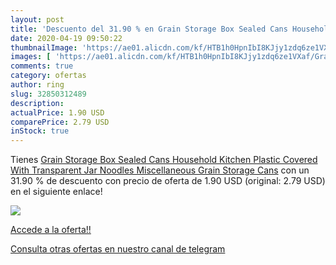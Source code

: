```yaml
---
layout: post
title: 'Descuento del 31.90 % en Grain Storage Box Sealed Cans Household '
date: 2020-04-19 09:50:22
thumbnailImage: 'https://ae01.alicdn.com/kf/HTB1h0HpnIbI8KJjy1zdq6ze1VXaf/Grain-Storage-Box-Sealed-Cans-Household-Kitchen-Plastic-Covered-With-Transparent-Jar-Noodles-Miscellaneous-Grain-Storage.jpg_350x350._SL200_.jpg'
images: [ 'https://ae01.alicdn.com/kf/HTB1h0HpnIbI8KJjy1zdq6ze1VXaf/Grain-Storage-Box-Sealed-Cans-Household-Kitchen-Plastic-Covered-With-Transparent-Jar-Noodles-Miscellaneous-Grain-Storage.jpg_350x350._SL200_.jpg' ]
comments: true
category: ofertas
author: ring
slug: 32850312489
description:
actualPrice: 1.90 USD
comparePrice: 2.79 USD
inStock: true
---
```


Tienes [Grain Storage Box Sealed Cans Household Kitchen Plastic Covered With Transparent Jar Noodles Miscellaneous Grain Storage Cans](https://www.amazon.com/dp/32850312489/?tag=redken08-20) con un 31.90 % de descuento con precio de oferta de 1.90 USD (original: 2.79 USD) en el siguiente enlace!

[![](https://ae01.alicdn.com/kf/HTB1h0HpnIbI8KJjy1zdq6ze1VXaf/Grain-Storage-Box-Sealed-Cans-Household-Kitchen-Plastic-Covered-With-Transparent-Jar-Noodles-Miscellaneous-Grain-Storage.jpg_350x350._SL200_.jpg)](https://www.amazon.com/dp/32850312489/?tag=redken08-20)

[Accede a la oferta!!](https://www.amazon.com/dp/32850312489/?tag=redken08-20)

[Consulta otras ofertas en nuestro canal de telegram](https://t.me/s/ofertas25)
